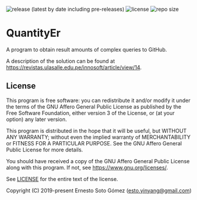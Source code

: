 ![release (latest by date including pre-releases)](https://img.shields.io/github/v/release/EStog/QuantityEr?include_prereleases) ![license](https://img.shields.io/github/license/EStog/QuantityEr) ![repo size](https://img.shields.io/github/repo-size/EStog/QuantityEr)
# QuantityEr

A program to obtain result amounts of complex queries to GitHub.

A description of the solution can be found at https://revistas.ulasalle.edu.pe/innosoft/article/view/14.


## License

This program is free software: you can redistribute it and/or modify
it under the terms of the GNU Affero General Public License as published
by the Free Software Foundation, either version 3 of the License, or
(at your option) any later version.

This program is distributed in the hope that it will be useful,
but WITHOUT ANY WARRANTY; without even the implied warranty of
MERCHANTABILITY or FITNESS FOR A PARTICULAR PURPOSE.  See the
GNU Affero General Public License for more details.

You should have received a copy of the GNU Affero General Public License
along with this program.  If not, see https://www.gnu.org/licenses/.

See [LICENSE](LICENSE) for the entire text of the license.

Copyright (C) 2019-present Ernesto Soto Gómez (esto.yinyang@gmail.com)
